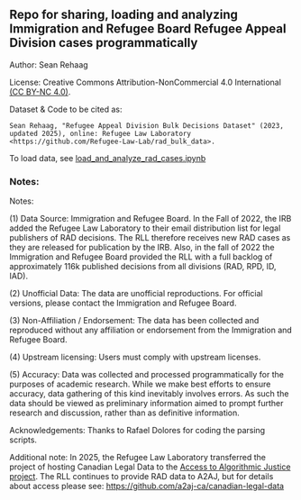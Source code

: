 ## Repo for sharing, loading and analyzing Immigration and Refugee Board Refugee Appeal Division cases programmatically

Author: Sean Rehaag

License: Creative Commons Attribution-NonCommercial 4.0 International [(CC BY-NC 4.0)](https://creativecommons.org/licenses/by-nc/4.0/). 

Dataset & Code to be cited as: 

    Sean Rehaag, "Refugee Appeal Division Bulk Decisions Dataset" (2023, updated 2025), online: Refugee Law Laboratory <https://github.com/Refugee-Law-Lab/rad_bulk_data>.

To load data, see [load_and_analyze_rad_cases.ipynb](https://github.com/Refugee-Law-Lab/rad_bulk_data/blob/master/load_and_analyze_rad_cases.ipynb)

### Notes:

Notes:

(1) Data Source: Immigration and Refugee Board. In the Fall of 2022, the IRB added the Refugee Law Laboratory to their email distribution list for legal publishers of RAD decisions. The RLL therefore receives new RAD cases as they are released for publication by the IRB. Also, in the fall of 2022 the Immigration and Refugee Board provided the RLL with a full backlog of approximately 116k published decisions from all divisions (RAD, RPD, ID, IAD). 

(2) Unofficial Data: The data are unofficial reproductions. For official versions, please contact the Immigration and Refugee Board. 

(3) Non-Affiliation / Endorsement: The data has been collected and reproduced without any affiliation or endorsement from the Immigration and Refugee Board.

(4) Upstream licensing: Users must comply with upstream licenses.

(5) Accuracy: Data was collected and processed programmatically for the purposes of academic research. While we make best efforts to ensure accuracy, data gathering of this kind inevitably involves errors. As such the data should be viewed as preliminary information aimed to prompt further research and discussion, rather than as definitive information.

Acknowledgements: Thanks to Rafael Dolores for coding the parsing scripts.

Additional note: In 2025, the Refugee Law Laboratory transferred the project of hosting Canadian Legal Data to the [Access to Algorithmic Justice project](https://a2aj.ca). The RLL continues to provide RAD data to A2AJ, but for details about access please see: https://github.com/a2aj-ca/canadian-legal-data